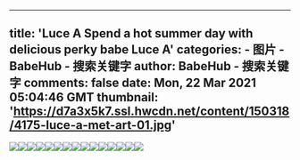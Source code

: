 
---
title: 'Luce A Spend a hot summer day with delicious perky babe Luce A'
categories: 
    - 图片
    - BabeHub - 搜索关键字
author: BabeHub - 搜索关键字
comments: false
date: Mon, 22 Mar 2021 05:04:46 GMT
thumbnail: 'https://d7a3x5k7.ssl.hwcdn.net/content/150318/4175-luce-a-met-art-01.jpg'
---

<div>   
<img src="https://d7a3x5k7.ssl.hwcdn.net/content/150318/4175-luce-a-met-art-01.jpg" referrerpolicy="no-referrer"><img src="https://d7a3x5k7.ssl.hwcdn.net/content/150318/4175-luce-a-met-art-02.jpg" referrerpolicy="no-referrer"><img src="https://d7a3x5k7.ssl.hwcdn.net/content/150318/4175-luce-a-met-art-03.jpg" referrerpolicy="no-referrer"><img src="https://d7a3x5k7.ssl.hwcdn.net/content/150318/4175-luce-a-met-art-04.jpg" referrerpolicy="no-referrer"><img src="https://d7a3x5k7.ssl.hwcdn.net/content/150318/4175-luce-a-met-art-05.jpg" referrerpolicy="no-referrer"><img src="https://d7a3x5k7.ssl.hwcdn.net/content/150318/4175-luce-a-met-art-06.jpg" referrerpolicy="no-referrer"><img src="https://d7a3x5k7.ssl.hwcdn.net/content/150318/4175-luce-a-met-art-07.jpg" referrerpolicy="no-referrer"><img src="https://d7a3x5k7.ssl.hwcdn.net/content/150318/4175-luce-a-met-art-08.jpg" referrerpolicy="no-referrer"><img src="https://d7a3x5k7.ssl.hwcdn.net/content/150318/4175-luce-a-met-art-09.jpg" referrerpolicy="no-referrer"><img src="https://d7a3x5k7.ssl.hwcdn.net/content/150318/4175-luce-a-met-art-10.jpg" referrerpolicy="no-referrer"><img src="https://d7a3x5k7.ssl.hwcdn.net/content/150318/4175-luce-a-met-art-11.jpg" referrerpolicy="no-referrer"><img src="https://d7a3x5k7.ssl.hwcdn.net/content/150318/4175-luce-a-met-art-12.jpg" referrerpolicy="no-referrer"><img src="https://d7a3x5k7.ssl.hwcdn.net/content/150318/4175-luce-a-met-art-13.jpg" referrerpolicy="no-referrer"><img src="https://d7a3x5k7.ssl.hwcdn.net/content/150318/4175-luce-a-met-art-14.jpg" referrerpolicy="no-referrer"><img src="https://d7a3x5k7.ssl.hwcdn.net/content/150318/4175-luce-a-met-art-15.jpg" referrerpolicy="no-referrer">  
</div>
            